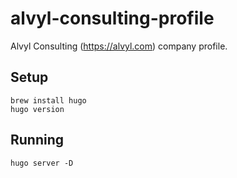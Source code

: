 # alvyl-consulting-profile
Alvyl Consulting (https://alvyl.com) company profile.

## Setup

    brew install hugo
    hugo version

## Running

    hugo server -D
